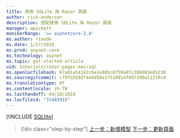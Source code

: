 ```yaml
---
title: 使用 SQLite 與 Razor 頁面
author: rick-anderson
description: 搭配使用 SQLite 與 Razor 頁面
manager: wpickett
monikerRange: '>= aspnetcore-2.0'
ms.author: riande
ms.date: 1/27/2018
ms.prod: aspnet-core
ms.technology: aspnet
ms.topic: get-started-article
uid: tutorials/razor-pages-mac/sql
ms.openlocfilehash: 67a01a54142cbe1e88bc6759a0fc286803e85230
ms.sourcegitcommit: c79fd3592f444d58e17518914f8873d0a11219c0
ms.translationtype: HT
ms.contentlocale: zh-TW
ms.lasthandoff: 04/18/2018
ms.locfileid: "31483915"
---
```

[!INCLUDE [SQLlite](../../includes/RP/sql.md)]

> [!div class="step-by-step"]
> [上一步：新增模型](xref:tutorials/razor-pages-mac/model)
> [下一步：更新頁面](xref:tutorials/razor-pages-mac/da1)
